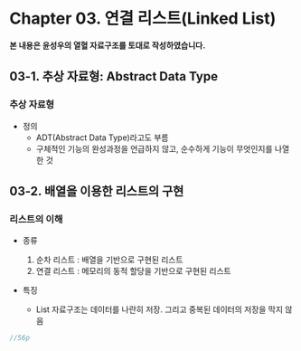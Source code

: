 # Chapter 03. 연결 리스트(Linked List)

**본 내용은 윤성우의 열혈 자료구조를 토대로 작성하였습니다.**


## 03-1. 추상 자료형: Abstract Data Type

### 추상 자료형

* 정의
  * ADT(Abstract Data Type)라고도 부름
  * 구체적인 기능의 완성과정을 언급하지 않고, 순수하게 기능이 무엇인지를 나열한 것


## 03-2. 배열을 이용한 리스트의 구현

### 리스트의 이해

* 종류
  1. 순차 리스트 : 배열을 기반으로 구현된 리스트
  2. 연결 리스트 : 메모리의 동적 할당을 기반으로 구현된 리스트

* 특징
  * List 자료구조는 데이터를 나란히 저장. 그리고 중복된 데이터의 저장을 막지 않음

```C
//56p



```
